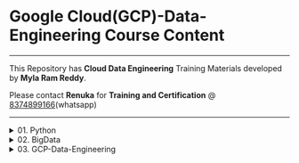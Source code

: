 # Google Cloud(GCP)-Data-Engineering Course Content


------

This Repository has **Cloud Data Engineering** Training Materials developed by **Myla Ram Reddy**.

Please contact **Renuka** for **Training and Certification** @ [8374899166](https://wa.me/918374899166)(whatsapp)

------



<details>
<summary> 01. Python</summary>

<details>
<summary>Python Basic Level</summary>

1. Install Anaconda
1. understand markdown language
        1. How to write Python code in normal notepad
        2. How to write Python code in spyder
        3. How to write Python code in Visual Studio Code
        4. How to write Python code in in jupyter/ JupyterLab
5. Different Python Objects
1. int
2. float
3. complex
4. str
5. bool
6. range
6. Data Structures
1. list
2. Dict
3. Tuple
4. Set
5. Mutable Vs Immutable
7. Read items of str /list/Dict/Tuple/Set/range ..etc
1. index
2. slice
3. fancy
8. Operators
1. Comparision(>,<,>=,<=,...)
2. Logical/bool(and/or/not)
3. Numpy logical (logical_and/logical_or/logical_not)
9. Control Flows
1. input
2. if elif elif ... else
3. while loop
4. break
5. continue
6. for loop

</details>

<details>
<summary>Advanced Python</summary>

1. System_Defined_Functions
1. create functions
1. function parameter
1. manadatory parameters
1. optional parameters
1. flexiable parameters
1. key value flexiable parameters
2. LEGB_scope_of_objects_of_functions
3. Methods
4. Modules
5. User_defined_packages
6. system_defined_packages
7. Iterables & Iterators
8. Lambda_Functions
9. Syntax Errors and Exceptions
10. List comprehensions
11. OOPs_Introduction_Classes_Objects_Attributes_Methods
12. OOPs_Inheritance_and_MRO
13. OOPs_Encapsulation
14. OOPs_Polymorphism



</details>
</details>

<details>
<summary>02. BigData</summary>


### **BigData Introduction**

- What is BigData
- BigData properties
- When to choose bigdata

### **BigData VM Installation**

- Oracle Virtual box installation
- Cloudera VM installation
- winscp Installation
- Putty Installation

### **Linux commands**

- Working with folders
- create folder
- remove folder with files
- remove folder without files
- understanding VI editor
- working with Files
- create a file
- copy file
- move file
- remove file
- cat command
- understanding permissions
- grep command
- find command
- ... etc

### **HDFS**

- mkdir command
- put command
- get command
- CopyFromLocal command
- CopyToLocal command
- rm Command
- merge command
- ... etc

### **Hive**

- Hive Metastore
- Hive Managed Tables
- Hive External Tables
- Hive Operations
- Hadoop File Formats and its Types
- Different ways to connecting hive
- Partitioning
- Bucketing

### **Sqoop**

- Sqoop Introduction
- sqoop list-tables
- Sqoop Eval
- Sqoop Import
- Sqoop Export
- Import All Tables
- Import table from mysql to hive

### **Pyspark**

- Spark Introduction
- Spark Architecture
- Spark Environment Setup (optional)
- Spark RDD with Python
- Spark RDD with Scala
- Spark DF
- Spark SQL
- Spark Structured Streaming

</details>



<details>
<summary> 03. GCP-Data-Engineering </summary>

## 03. GCP-Data-Engineering
### Fundamentals of GCP-Data-Engineering
1. What is Data Engineering
2. Data Engineer Roles & Responsibilities
3. Types of Data
4. Steaming Vs Batch Data

### Cloud Storage

1. Introduction of Cloud Storage
2. Standard Storage
3. Nearline Storage
4. Coldline Storage
5. Archive Storage
6. Create Bucket
7. Upload content to Bucket
8. Understanding renaming of files
9. Download, Share and Manage Objects

### Cloud SQL

1. What is Cloud SQL
2. Create Database of your intrest MySQL, SQL Server, PostgreSQL
3. Write different Queries.

### BigQuery

1. Introduction about BigQuery Studio
2. Create Dataset
3. Create Table
4. Load data from CSV file to BigQuery
5. Load data from JSON file to BigQuery
6. Analyse data with Queries
7. Creating and using tables
8. Introduction to partitioned tables
9. Introduction to BigQuery ML
10. Predefined roles and permissions
11. Introduction to loading data
12. Loading CSV data from Cloud Storage
13. Exporting table data
14. Create machine learning models in BigQuery ML
15. Querying external data sources

### DataFlow

1. Create a Dataflow pipeline using Python
2. Create a streaming pipeline using a Dataflow template
3. Build and run a Flex Template
4. Deploy Dataflow pipelines
5. Develop with notebooks
6. Troubleshooting and debugging

### DataProc

1. Overview of Dataproc Workflow Templates
2. Dataproc on GKE Quickstart
3. Configure Dataproc Hub
4. Create a Dataproc Custom Image
5. Write a MapReduce job with the BigQuery connector
6. Use the Cloud Storage connector with Apache Spar

### Cloud Data Fusion

1. Create a data pipeline by using Cloud Data Fusion
2. Creating a Cloud Data Fusion instance
3. Creating a private instance
4. Using JDBC drivers with Cloud Data Fusion
5. Access control
6. Enabling and disabling Cloud Data Fusion
7. Granting service account user permission
8. Viewing pipeline logs in Cloud Logging
9. Using VPC Service Controls with Cloud Data Fusion

### Composer(Airflow)

1. Run an Apache Airflow DAG in Cloud Composer 1
2. Features
3. Creating environments
4. Writing DAGs (workflows)
5. Triggering DAGs (workflows)
6. Monitoring environments
7. Setting Environment Variables

### BigTable
1. Create an instance and write data with the cbt CLI
2. Schema design best practices
3. Create and manage tables
4. Create and manage backups
5. Integrations with 

</details>
